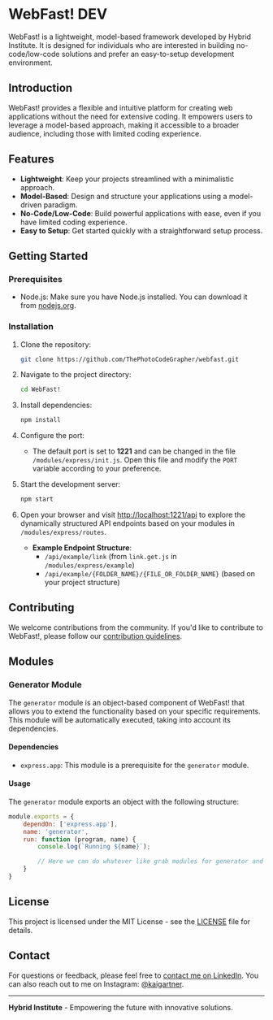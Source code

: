 # WebFast! **DEV**

WebFast! is a lightweight, model-based framework developed by Hybrid Institute. It is designed for individuals who are interested in building no-code/low-code solutions and prefer an easy-to-setup development environment.

## Introduction

WebFast! provides a flexible and intuitive platform for creating web applications without the need for extensive coding. It empowers users to leverage a model-based approach, making it accessible to a broader audience, including those with limited coding experience.

## Features

- **Lightweight**: Keep your projects streamlined with a minimalistic approach.
- **Model-Based**: Design and structure your applications using a model-driven paradigm.
- **No-Code/Low-Code**: Build powerful applications with ease, even if you have limited coding experience.
- **Easy to Setup**: Get started quickly with a straightforward setup process.

## Getting Started

### Prerequisites

- Node.js: Make sure you have Node.js installed. You can download it from [nodejs.org](https://nodejs.org/).

### Installation

1. Clone the repository:

    ```bash
    git clone https://github.com/ThePhotoCodeGrapher/webfast.git
    ```

2. Navigate to the project directory:

    ```bash
    cd WebFast!
    ```

3. Install dependencies:

    ```bash
    npm install
    ```

4. Configure the port:

    - The default port is set to **1221** and can be changed in the file `/modules/express/init.js`. Open this file and modify the `PORT` variable according to your preference.

5. Start the development server:

    ```bash
    npm start
    ```

6. Open your browser and visit [http://localhost:1221/api](http://localhost:1221/api) to explore the dynamically structured API endpoints based on your modules in `/modules/express/routes`.

   - **Example Endpoint Structure**:
     - `/api/example/link` (from `link.get.js` in `/modules/express/example`)
     - `/api/example/{FOLDER_NAME}/{FILE_OR_FOLDER_NAME}` (based on your project structure)

## Contributing

We welcome contributions from the community. If you'd like to contribute to WebFast!, please follow our [contribution guidelines](CONTRIBUTING.md).

## Modules

### Generator Module

The `generator` module is an object-based component of WebFast! that allows you to extend the functionality based on your specific requirements. This module will be automatically executed, taking into account its dependencies.

#### Dependencies

- `express.app`: This module is a prerequisite for the `generator` module.

#### Usage

The `generator` module exports an object with the following structure:

```javascript
module.exports = {
    dependOn: ['express.app'],
    name: 'generator',
    run: function (program, name) {
        console.log(`Running ${name}`);

        // Here we can do whatever like grab modules for generator and represent them here
    }
}

```
## License

This project is licensed under the MIT License - see the [LICENSE](LICENSE) file for details.

## Contact

For questions or feedback, please feel free to [contact me on LinkedIn](https://linkedin.com/in/kaigartner). You can also reach out to me on Instagram: [@kaigartner](https://instagram.com/kaigartner).

---

**Hybrid Institute** - Empowering the future with innovative solutions.
